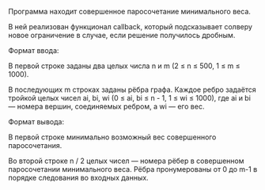 Программа находит совершенное паросочетание минимального веса.

В ней реализован функционал callback, который подсказывает солверу новое ограничение в случае, если решение получилось дробным. 

Формат ввода:

В первой строке заданы два целых числа n и m (2 ≤ n ≤ 500, 1 ≤ m ≤ 1000).

В последующих m строках заданы рёбра графа. Каждое ребро задаётся тройкой целых чисел ai, bi, wi (0 ≤ ai, bi ≤ n - 1, 1 ≤ wi ≤ 1000), где ai и bi — номера вершин, соединяемых ребром, а wi — его вес.

Формат вывода:

В первой строке минимально возможный вес совершенного паросочетания.

Во второй строке  n / 2 целых чисел — номера рёбер в совершенном паросочетании минимального веса. Рёбра пронумерованы от 0 до m-1 в порядке следования во входных данных.


